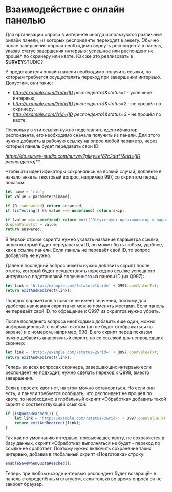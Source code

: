 # Взаимодействие с онлайн панелью

Для организации опроса в интернете иногда используются различные онлайн панели, из которых респонденты переходят в анкету. Обычно после завершения опроса необходимо вернуть респондента в панель, указав статус завершения интервью: успешное или респондент не прошёл по скринеру или квоте. Как же это реализовать в **SURVEY**STUDIO?

У представителя онлайн панели необходимо получить ссылки, по которым требуется осуществлять переход при завершении интервью. Допустим, они такие:

- *http://example.com/?rid={ID респондента}&status=1* - успешное интервью,
- *http://example.com/?rid={ID респондента}&status=2* - не прошёл по скринеру,
- *http://example.com/?rid={ID респондента}&status=3* - не прошёл по квоте.

Поскольку в эти ссылки нужно подставлять идентификатор респондента, его необходимо сначала получить из панели. Для этого нужно добавить в рабочую ссылку на опрос любой параметр, через который панель будет передавать свои ID:

*https://do.survey-studio.com/survey?pkey=ef87c2da**&rid={ID респондента}***.

Чтобы эти идентификаторы сохранялись на всякий случай, добавьте в начало анкеты текстовый вопрос, например 997, со скриптом перед показом:

```js
let name = 'rid';
let value = parameters[name];

if (Q.isAnswered) return answered;
if (isTesting() && value === undefined) return skip;

if (value === undefined) return exit('Отсутствует идентификатор в параметре ' + name);
Q.openValueTxt = value;
return answered;
```

В первой строке скрипта нужно указать название параметра ссылки, через который будет передаваться ID, он может быть любым, удобнее, как в ссылке панели. Если панель не передаёт свой ID, то вопрос добавлять не нужно.

Далее в последний вопрос анкеты нужно добавить скрипт после ответа, который будет осуществлять переход по ссылке успешного интервью с подстановкой полученного из панели ID (из Q997):

```js
let link = 'http://example.com/?status=1&rid=' + Q997.openValueTxt;
return exitAndRedirect(link);
```

Порядок параметров в ссылке не имеет значения, поэтому для удобства написания скрипта их можно поменять местами. Если панель не передаёт свой ID, то обращение к Q997 из скриптов нужно убрать.

После последнего вопроса необходимо добавить ещё один, можно информационный, с любым текстом (он не будет отображаться на экране) и с номером, например, 998. В его скрипт перед показом нужно добавить аналогичный скрипт, но со ссылкой для непрошедших скринер:

```js
let link = 'http://example.com/?status=2&rid=' + Q997.openValueTxt;
return exitAndRedirect(link);
```

Теперь во всех вопросах скринера, завершающих интервью если респондент не подходит, нужно сделать переход к Q998, вместо завершения.

Если в проекте квот нет, на этом можно остановиться. Но если они есть, и панели требуется сообщать, что респондент не прошёл по квоте, то необходимо в глобальный скрипт «Обработка» добавить такой скрипт с соответствующей ссылкой:

```js
if (isQuotaReached()) {
    let link = 'http://example.com/?status=3&rid=' + Q997.openValueTxt;
    return exitAndRedirect(link);
}
```

Так как по умолчанию интервью, превысившее квоту, не сохраняется в базу данных, скрипт «Обработка» выполняться не будет - переход по ссылке не сработает. Поэтому нужно включить сохранение таких интервью, добавив в глобальный скрипт «Подготовка» строку:

```js
enableSaveWhenQuotaReached();
```

Теперь при любом исходе интервью респондент будет возвращён в панель с определённым статусом, если только во время опроса он не закроет браузер.

